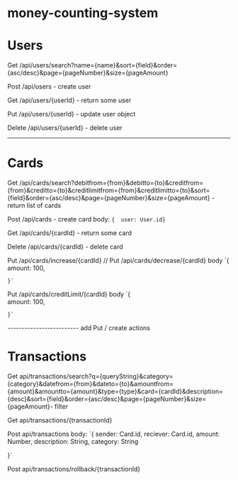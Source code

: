 # money-counting-system

# Users
Get /api/users/search?name={name}&sort={field}&order={asc/desc}&page={pageNumber}&size={pageAmount}

Post /api/users - create user

Get /api/users/{userId} - return some user

Put /api/users/{userId} - update user object

Delete /api/users/{userId} - delete user

------------------------

# Cards
Get /api/cards/search?debitfrom={from}&debitto={to}&creditfrom={from}&creditto={to}&creditlimitfrom={from}&creditlimitto={to}&sort={field}&order={asc/desc}&page={pageNumber}&size={pageAmount} - return list of cards

Post /api/cards - create card
body:
`{	user: User.id}`

Get /api/cards/{cardId} - return some card

Delete /api/cards/{cardId} - delete card

Put /api/cards/increase/{cardId} // 
Put /api/cards/decrease/{cardId}
	body 
	`{   
		amount: 100,
		
	}`
	
Put /api/cards/creditLimit/{cardId}
body 
	`{   
		amount: 100,
		
	}`

------------------------- add Put / create actions

# Transactions


Get api/transactions/search?q={queryString}&category={category}&datefrom={from}&dateto={to}&amountfrom={amount}&amountto={amount}&type={type}&card={cardId}&description={desc}&sort={field}&order={asc/desc}&page={pageNumber}&size={pageAmount}- filter 


Get api/transactions/{transactionId}

Post api/transactions
body:
`{
	sender: Card.id,
	reciever: Card.id,
	amount: Number,
	description: String,
	category: String

}`

Post api/transactions/rollback/{transactionId}


